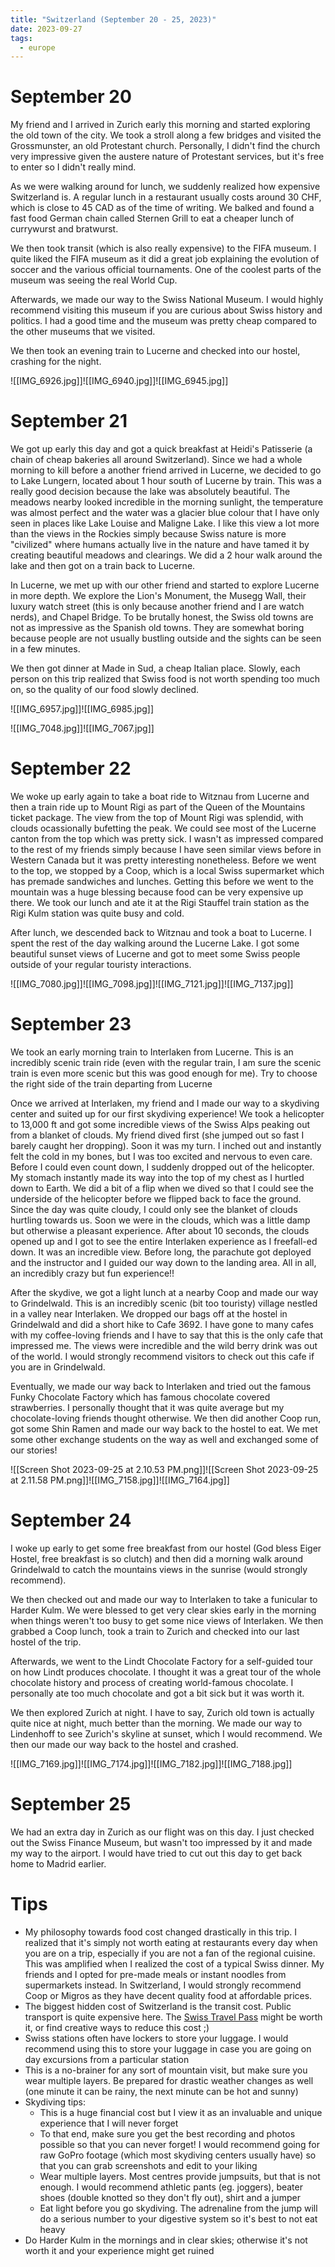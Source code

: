 ```yaml
---
title: "Switzerland (September 20 - 25, 2023)"
date: 2023-09-27
tags:
  - europe
---
```

# September 20

My friend and I arrived in Zurich early this morning and started exploring the old town of the city. We took a stroll along a few bridges and visited the Grossmunster, an old Protestant church. Personally, I didn't find the church very impressive given the austere nature of Protestant services, but it's free to enter so I didn't really mind.

As we were walking around for lunch, we suddenly realized how expensive Switzerland is. A regular lunch in a restaurant usually costs around 30 CHF, which is close to 45 CAD as of the time of writing. We balked and found a fast food German chain called Sternen Grill to eat a cheaper lunch of currywurst and bratwurst.

We then took transit (which is also really expensive) to the FIFA museum. I quite liked the FIFA museum as it did a great job explaining the evolution of soccer and the various official tournaments. One of the coolest parts of the museum was seeing the real World Cup.

Afterwards, we made our way to the Swiss National Museum. I would highly recommend visiting this museum if you are curious about Swiss history and politics. I had a good time and the museum was pretty cheap compared to the other museums that we visited.

We then took an evening train to Lucerne and checked into our hostel, crashing for the night.

![[IMG_6926.jpg]]![[IMG_6940.jpg]]![[IMG_6945.jpg]]

# September 21

We got up early this day and got a quick breakfast at Heidi's Patisserie (a chain of cheap bakeries all around Switzerland). Since we had a whole morning to kill before a another friend arrived in Lucerne, we decided to go to Lake Lungern, located about 1 hour south of Lucerne by train. This was a really good decision because the lake was absolutely beautiful. The meadows nearby looked incredible in the morning sunlight, the temperature was almost perfect and the water was a glacier blue colour that I have only seen in places like Lake Louise and Maligne Lake. I like this view a lot more than the views in the Rockies simply because Swiss nature is more "civilized" where humans actually live in the nature and have tamed it by creating beautiful meadows and clearings. We did a 2 hour walk around the lake and then got on a train back to Lucerne.

In Lucerne, we met up with our other friend and started to explore Lucerne in more depth. We explore the Lion's Monument, the Musegg Wall, their luxury watch street (this is only because another friend and I are watch nerds), and Chapel Bridge. To be brutally honest, the Swiss old towns are not as impressive as the Spanish old towns. They are somewhat boring because people are not usually bustling outside and the sights can be seen in a few minutes.

We then got dinner at Made in Sud, a cheap Italian place. Slowly, each person on this trip realized that Swiss food is not worth spending too much on, so the quality of our food slowly declined.

![[IMG_6957.jpg]]![[IMG_6985.jpg]]

![[IMG_7048.jpg]]![[IMG_7067.jpg]]

# September 22

We woke up early again to take a boat ride to Witznau from Lucerne and then a train ride up to Mount Rigi as part of the Queen of the Mountains ticket package. The view from the top of Mount Rigi was splendid, with clouds ocassionally bufetting the peak. We could see most of the Lucerne canton from the top which was pretty sick. I wasn't as impressed compared to the rest of my friends simply because I have seen similar views before in Western Canada but it was pretty interesting nonetheless. Before we went to the top, we stopped by a Coop, which is a local Swiss supermarket which has premade sandwiches and lunches. Getting this before we went to the mountain was a huge blessing because food can be very expensive up there. We took our lunch and ate it at the Rigi Stauffel train station as the Rigi Kulm station was quite busy and cold.

After lunch, we descended back to Witznau and took a boat to Lucerne. I spent the rest of the day walking around the Lucerne Lake. I got some beautiful sunset views of Lucerne and got to meet some Swiss people outside of your regular touristy interactions.

![[IMG_7080.jpg]]![[IMG_7098.jpg]]![[IMG_7121.jpg]]![[IMG_7137.jpg]]

# September 23

We took an early morning train to Interlaken from Lucerne. This is an incredibly scenic train ride (even with the regular train, I am sure the scenic train is even more scenic but this was good enough for me). Try to choose the right side of the train departing from Lucerne

Once we arrived at Interlaken, my friend and I made our way to a skydiving center and suited up for our first skydiving experience! We took a helicopter to 13,000 ft and got some incredible views of the Swiss Alps peaking out from a blanket of clouds. My friend dived first (she jumped out so fast I barely caught her dropping). Soon it was my turn. I inched out and instantly felt the cold in my bones, but I was too excited and nervous to even care. Before I could even count down, I suddenly dropped out of the helicopter. My stomach instantly made its way into the top of my chest as I hurtled down to Earth. We did a bit of a flip when we dived so that I could see the underside of the helicopter before we flipped back to face the ground. Since the day was quite cloudy, I could only see the blanket of clouds hurtling towards us. Soon we were in the clouds, which was a little damp but otherwise a pleasant experience. After about 10 seconds, the clouds opened up and I got to see the entire Interlaken experience as I freefall-ed down. It was an incredible view. Before long, the parachute got deployed and the instructor and I guided our way down to the landing area. All in all, an incredibly crazy but fun experience!!

After the skydive, we got a light lunch at a nearby Coop and made our way to Grindelwald. This is an incredibly scenic (bit too touristy) village nestled in a valley near Interlaken. We dropped our bags off at the hostel in Grindelwald and did a short hike to Cafe 3692. I have gone to many cafes with my coffee-loving friends and I have to say that this is the only cafe that impressed me. The views were incredible and the wild berry drink was out of the world. I would strongly recommend visitors to check out this cafe if you are in Grindelwald.

Eventually, we made our way back to Interlaken and tried out the famous Funky Chocolate Factory which has famous chocolate covered strawberries. I personally thought that it was quite average but my chocolate-loving friends thought otherwise. We then did another Coop run, got some Shin Ramen and made our way back to the hostel to eat. We met some other exchange students on the way as well and exchanged some of our stories!

![[Screen Shot 2023-09-25 at 2.10.53 PM.png]]![[Screen Shot 2023-09-25 at 2.11.58 PM.png]]![[IMG_7158.jpg]]![[IMG_7164.jpg]]

# September 24

I woke up early to get some free breakfast from our hostel (God bless Eiger Hostel, free breakfast is so clutch) and then did a morning walk around Grindelwald to catch the mountains views in the sunrise (would strongly recommend).

We then checked out and made our way to Interlaken to take a funicular to Harder Kulm. We were blessed to get very clear skies early in the morning when things weren't too busy to get some nice views of Interlaken. We then grabbed a Coop lunch, took a train to Zurich and checked into our last hostel of the trip.

Afterwards, we went to the Lindt Chocolate Factory for a self-guided tour on how Lindt produces chocolate. I thought it was a great tour of the whole chocolate history and process of creating world-famous chocolate. I personally ate too much chocolate and got a bit sick but it was worth it.

We then explored Zurich at night. I have to say, Zurich old town is actually quite nice at night, much better than the morning. We made our way to Lindenhoff to see Zurich's skyline at sunset, which I would recommend. We then our made our way back to the hostel and crashed.

![[IMG_7169.jpg]]![[IMG_7174.jpg]]![[IMG_7182.jpg]]![[IMG_7188.jpg]]

# September 25

We had an extra day in Zurich as our flight was on this day. I just checked out the Swiss Finance Museum, but wasn't too impressed by it and made my way to the airport. I would have tried to cut out this day to get back home to Madrid earlier.

# Tips

* My philosophy towards food cost changed drastically in this trip. I realized that it's simply not worth eating at restaurants every day when you are on a trip, especially if you are not a fan of the regional cuisine. This was amplified when I realized the cost of a typical Swiss dinner. My friends and I opted for pre-made meals or instant noodles from supermarkets instead. In Switzerland, I would strongly recommend Coop or Migros as they have decent quality food at affordable prices.
* The biggest hidden cost of Switzerland is the transit cost. Public transport is quite expensive here. The [Swiss Travel Pass](https://www.sbb.ch/en/leisure-holidays/inspiration/international-guests/swiss-travel-pass.html) might be worth it, or find creative ways to reduce this cost ;)
* Swiss stations often have lockers to store your luggage. I would recommend using this to store your luggage in case you are going on day excursions from a particular station
* This is a no-brainer for any sort of mountain visit, but make sure you wear multiple layers. Be prepared for drastic weather changes as well (one minute it can be rainy, the next minute can be hot and sunny)
* Skydiving tips:
  * This is a huge financial cost but I view it as an invaluable and unique experience that I will never forget
  * To that end, make sure you get the best recording and photos possible so that you can never forget! I would recommend going for raw GoPro footage (which most skydiving centers usually have) so that you can grab screenshots and edit to your liking
  * Wear multiple layers. Most centres provide jumpsuits, but that is not enough. I would recommend athletic pants (eg. joggers), beater shoes (double knotted so they don't fly out), shirt and a jumper
  * Eat light before you go skydiving. The adrenaline from the jump will do a serious number to your digestive system so it's best to not eat heavy
* Do Harder Kulm in the mornings and in clear skies; otherwise it's not worth it and your experience might get ruined

